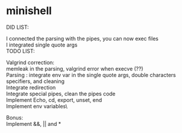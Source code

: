 # minishell

DID LIST:

I connected the parsing with the pipes, you can now exec files\
I integrated single quote args\
TODO LIST:

Valgrind correction:\
memleak in the parsing, valgrind error when execve (??)\
Parsing : integrate env var in the single quote args, double characters specifiers, and cleaning\
Integrate redirection\
Integrate special pipes, clean the pipes code\
Implement Echo, cd, export, unset, end\
Implement env variables\

Bonus:\
Implement &&, || and *

